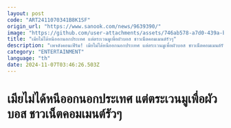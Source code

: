 ```yaml
---
layout: post
code: "ART2411070341B8K1SF"
origin_url: "https://www.sanook.com/news/9639390/"
image: "https://github.com/user-attachments/assets/746ab578-a7d0-439a-b31b-e92e43608ff2"
title: "เมียไม่ได้หนีออกนอกประเทศ แต่ตระเวนมูเพื่อผัวบอส ชาวเน็ตคอมเมนต์รัวๆ"
description: "เพจดังคอนเฟิร์ม! เมียไม่ได้หนีออกนอกประเทศ แต่ตระเวนมูเพื่อผัวบอส ชาวเน็ตคอมเมนต์รัวๆ"
category: "ENTERTAINMENT"
language: "th"
date: 2024-11-07T03:46:26.503Z
---
```


# เมียไม่ได้หนีออกนอกประเทศ แต่ตระเวนมูเพื่อผัวบอส ชาวเน็ตคอมเมนต์รัวๆ
